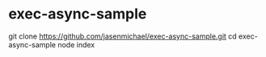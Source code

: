 # exec-async-sample

git clone https://github.com/jasenmichael/exec-async-sample.git
cd exec-async-sample
node index